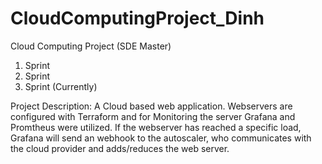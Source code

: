 # CloudComputingProject_Dinh
Cloud Computing Project (SDE Master)
1. Sprint
2. Sprint
3. Sprint (Currently)

Project Description:
A Cloud based web application. Webservers are configured with Terraform and for Monitoring the server Grafana and Promtheus were utilized. If the webserver has reached a specific load, Grafana will send an webhook to the autoscaler, who communicates with the cloud provider and adds/reduces the web server.
